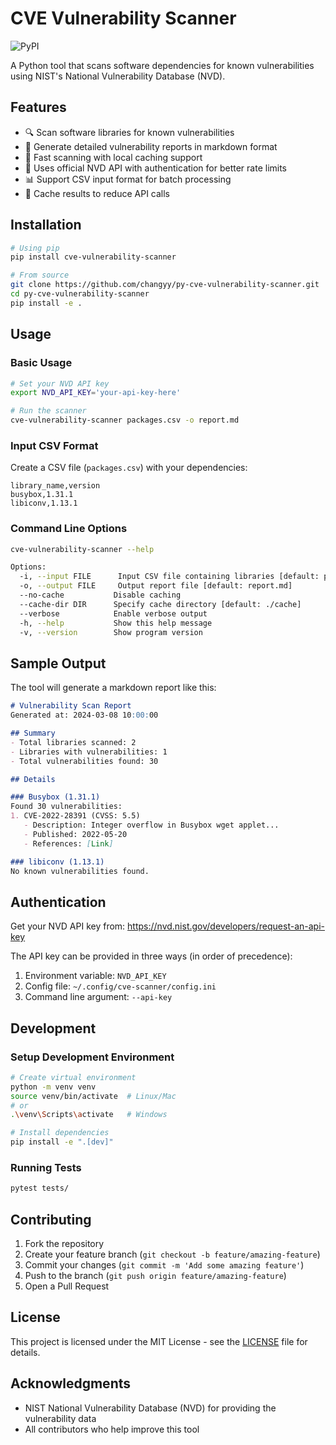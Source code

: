 # CVE Vulnerability Scanner

![PyPI](https://img.shields.io/pypi/v/cve-vulnerability-scanner.svg)

A Python tool that scans software dependencies for known vulnerabilities using NIST's National Vulnerability Database (NVD).

## Features

- 🔍 Scan software libraries for known vulnerabilities
- 📝 Generate detailed vulnerability reports in markdown format
- 🚀 Fast scanning with local caching support
- 🔑 Uses official NVD API with authentication for better rate limits
- 📊 Support CSV input format for batch processing
- 🔄 Cache results to reduce API calls

## Installation

```bash
# Using pip
pip install cve-vulnerability-scanner

# From source
git clone https://github.com/changyy/py-cve-vulnerability-scanner.git
cd py-cve-vulnerability-scanner
pip install -e .
```

## Usage

### Basic Usage

```bash
# Set your NVD API key
export NVD_API_KEY='your-api-key-here'

# Run the scanner
cve-vulnerability-scanner packages.csv -o report.md
```

### Input CSV Format

Create a CSV file (`packages.csv`) with your dependencies:

```csv
library_name,version
busybox,1.31.1
libiconv,1.13.1
```

### Command Line Options

```bash
cve-vulnerability-scanner --help

Options:
  -i, --input FILE      Input CSV file containing libraries [default: packages.csv]
  -o, --output FILE     Output report file [default: report.md]
  --no-cache           Disable caching
  --cache-dir DIR      Specify cache directory [default: ./cache]
  --verbose            Enable verbose output
  -h, --help           Show this help message
  -v, --version        Show program version
```

## Sample Output

The tool will generate a markdown report like this:

```markdown
# Vulnerability Scan Report
Generated at: 2024-03-08 10:00:00

## Summary
- Total libraries scanned: 2
- Libraries with vulnerabilities: 1
- Total vulnerabilities found: 30

## Details

### Busybox (1.31.1)
Found 30 vulnerabilities:
1. CVE-2022-28391 (CVSS: 5.5)
   - Description: Integer overflow in Busybox wget applet...
   - Published: 2022-05-20
   - References: [Link]

### libiconv (1.13.1)
No known vulnerabilities found.
```

## Authentication

Get your NVD API key from: https://nvd.nist.gov/developers/request-an-api-key

The API key can be provided in three ways (in order of precedence):
1. Environment variable: `NVD_API_KEY`
2. Config file: `~/.config/cve-scanner/config.ini`
3. Command line argument: `--api-key`

## Development

### Setup Development Environment

```bash
# Create virtual environment
python -m venv venv
source venv/bin/activate  # Linux/Mac
# or
.\venv\Scripts\activate   # Windows

# Install dependencies
pip install -e ".[dev]"
```

### Running Tests

```bash
pytest tests/
```

## Contributing

1. Fork the repository
2. Create your feature branch (`git checkout -b feature/amazing-feature`)
3. Commit your changes (`git commit -m 'Add some amazing feature'`)
4. Push to the branch (`git push origin feature/amazing-feature`)
5. Open a Pull Request

## License

This project is licensed under the MIT License - see the [LICENSE](LICENSE) file for details.

## Acknowledgments

- NIST National Vulnerability Database (NVD) for providing the vulnerability data
- All contributors who help improve this tool

